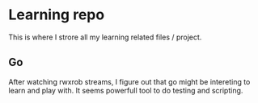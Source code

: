 # Learning repo
This is where I strore all my learning related files / project.

## Go
After watching rwxrob streams, I figure out that go might be intereting
to learn and play with. It seems powerfull tool to do testing and
scripting.
